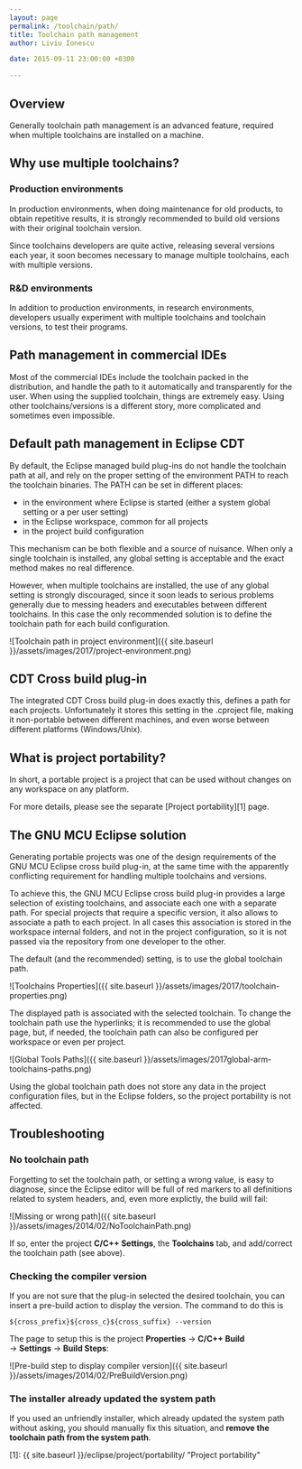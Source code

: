 ```yaml
---
layout: page
permalink: /toolchain/path/
title: Toolchain path management
author: Liviu Ionescu

date: 2015-09-11 23:00:00 +0300

---
```


## Overview

Generally toolchain path management is an advanced feature, required when multiple toolchains are installed on a machine.

## Why use multiple toolchains?

### Production environments

In production environments, when doing maintenance for old products, to obtain repetitive results, it is strongly recommended to build old versions with their original toolchain version.

Since toolchains developers are quite active, releasing several versions each year, it soon becomes necessary to manage multiple toolchains, each with multiple versions.

### R&D environments

In addition to production environments, in research environments, developers usually experiment with multiple toolchains and toolchain versions, to test their programs.

## Path management in commercial IDEs

Most of the commercial IDEs include the toolchain packed in the distribution, and handle the path to it automatically and transparently for the user. When using the supplied toolchain, things are extremely easy. Using other toolchains/versions is a different story, more complicated and sometimes even impossible.

## Default path management in Eclipse CDT

By default, the Eclipse managed build plug-ins do not handle the toolchain path at all, and rely on the proper setting of the environment PATH to reach the toolchain binaries. The PATH can be set in different places:

* in the environment where Eclipse is started (either a system global setting or a per user setting)
* in the Eclipse workspace, common for all projects
* in the project build configuration

This mechanism can be both flexible and a source of nuisance. When only a single toolchain is installed, any global setting is acceptable and the exact method makes no real difference.

However, when multiple toolchains are installed, the use of any global setting is strongly discouraged, since it soon leads to serious problems generally due to messing headers and executables between different toolchains. In this case the only recommended solution is to define the toolchain path for each build configuration.

![Toolchain path in project environment]({{ site.baseurl }}/assets/images/2017/project-environment.png)

## CDT Cross build plug-in

The integrated CDT Cross build plug-in does exactly this, defines a path for each projects. Unfortunately it stores this setting in the .cproject file, making it non-portable between different machines, and even worse between different platforms (Windows/Unix).

## What is project portability?

In short, a portable project is a project that can be used without changes on any workspace on any platform.

For more details, please see the separate [Project portability][1] page.

## The GNU MCU Eclipse solution

Generating portable projects was one of the design requirements of the GNU MCU Eclipse cross build plug-in, at the same time with the apparently conflicting requirement for handling multiple toolchains and versions.

To achieve this, the GNU MCU Eclipse cross build plug-in provides a large selection of existing toolchains, and associate each one with a separate path. For special projects that require a specific version, it also allows to associate a path to each project. In all cases this association is stored in the workspace internal folders, and not in the project configuration, so it is not passed via the repository from one developer to the other.

The default (and the recommended) setting, is to use the global toolchain path.

![Toolchains Properties]({{ site.baseurl }}/assets/images/2017/toolchain-properties.png)

The displayed path is associated with the selected toolchain. To change the toolchain path use the hyperlinks; it is recommended to use the global page, but, if needed, the toolchain path can also be configured per workspace or even per project.

![Global Tools Paths]({{ site.baseurl }}/assets/images/2017global-arm-toolchains-paths.png)

Using the global toolchain path does not store any data in the project configuration files, but in the Eclipse folders, so the project portability is not affected.

## Troubleshooting

### No toolchain path

Forgetting to set the toolchain path, or setting a wrong value, is easy to diagnose, since the Eclipse editor will be full of red markers to all definitions related to system headers, and, even more explictly, the build will fail:

![Missing or wrong path]({{ site.baseurl }}/assets/images/2014/02/NoToolchainPath.png)

If so, enter the project **C/C++ Settings**, the **Toolchains** tab, and add/correct the toolchain path (see above).

### Checking the compiler version

If you are not sure that the plug-in selected the desired toolchain, you can insert a pre-build action to display the version. The command to do this is

	${cross_prefix}${cross_c}${cross_suffix} --version

The page to setup this is the project **Properties** → **C/C++ Build** → **Settings** → **Build Steps**:

![Pre-build step to display compiler version]({{ site.baseurl }}/assets/images/2014/02/PreBuildVersion.png)

### The installer already updated the system path

If you used an unfriendly installer, which already updated the system path without asking, you should manually fix this situation, and **remove the toolchain path from the system path**.

 [1]: {{ site.baseurl }}/eclipse/project/portability/ "Project portability"
